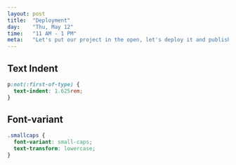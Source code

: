 ```yaml
---
layout: post
title:  "Deployment"
day:    "Thu, May 12"
time:   "11 AM - 1 PM"
meta:   "Let's put our project in the open, let's deploy it and publish it online. We see how we can use the free service for website hosting offered by GitHub Pages"
---
```


## Text Indent

```css
p:not(:first-of-type) {
  text-indent: 1.625rem;
}
```


## Font-variant

```css
.smallcaps {
  font-variant: small-caps;
  text-transform: lowercase;
}
```